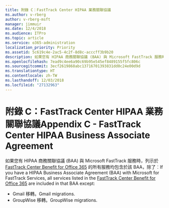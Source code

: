 ```yaml
---
title: 附錄 C：FastTrack Center HIPAA 業務關聯協議
ms.author: v-rberg
author: v-rberg-msft
manager: jimmuir
ms.date: 12/4/2018
ms.audience: ITPro
ms.topic: article
ms.service: o365-administration
localization_priority: Priority
ms.assetid: 5c619c4e-2ac5-4c2f-8d8c-acccff3b9b20
description: 如果您有 HIPAA 商務關聯協議 (BAA) 與 Microsoft FastTrack 服務時，列示於 FastTrack Center Benefit for Office 365 的所有服務均包含於該 BAA，除了︰
ms.openlocfilehash: 7ead9c4ee6a90c69b95e545ef8489155f5fc806c
ms.sourcegitcommit: 3ecf2619868abc13716701393831dd0c24e00d9d
ms.translationtype: HT
ms.contentlocale: zh-TW
ms.lasthandoff: 12/03/2018
ms.locfileid: "27132963"
---
```

# <a name="appendix-c---fasttrack-center-hipaa-business-associate-agreement"></a><span data-ttu-id="0ee07-103">附錄 C：FastTrack Center HIPAA 業務關聯協議</span><span class="sxs-lookup"><span data-stu-id="0ee07-103">Appendix C - FastTrack Center HIPAA Business Associate Agreement</span></span>

<span data-ttu-id="0ee07-104">如果您有 HIPAA 商務關聯協議 (BAA) 與 Microsoft FastTrack 服務時，列示於 [FastTrack Center Benefit for Office 365](O365-fasttrack-benefit-for-office-365.md) 的所有服務均包含於該 BAA，除了︰</span><span class="sxs-lookup"><span data-stu-id="0ee07-104">If you have a HIPAA Business Associate Agreement (BAA) with Microsoft for FastTrack Services, all services listed in the [FastTrack Center Benefit for Office 365](O365-fasttrack-benefit-for-office-365.md) are included in that BAA except:</span></span> 
  
- <span data-ttu-id="0ee07-105">Gmail 移轉。</span><span class="sxs-lookup"><span data-stu-id="0ee07-105">Gmail migrations.</span></span>   
- <span data-ttu-id="0ee07-106">GroupWise 移轉。</span><span class="sxs-lookup"><span data-stu-id="0ee07-106">GroupWise migrations.</span></span>
    

